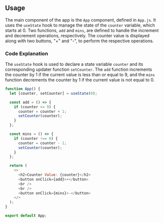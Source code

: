 ## Usage

The main component of the app is the `App` component, defined in `App.js`. It uses the `useState` hook to manage the state of the `counter` variable, which starts at 0. Two functions, `add` and `mins`, are defined to handle the increment and decrement operations, respectively. The counter value is displayed along with two buttons, "+" and "-", to perform the respective operations.

### Code Explanation

The `useState` hook is used to declare a state variable `counter` and its corresponding updater function `setCounter`. The `add` function increments the counter by 1 if the current value is less than or equal to 9, and the `mins` function decrements the counter by 1 if the current value is not equal to 0.

```javascript
function App() {
  let [counter, setCounter] = useState(0);

  const add = () => {
    if (counter <= 9) {
      counter = counter + 1;
      setCounter(counter);
    }
  };

  const mins = () => {
    if (counter !== 0) {
      counter = counter - 1;
      setCounter(counter);
    }
  };

  return (
    <>
      <h2>Counter Value: {counter}</h2>
      <button onClick={add}>+</button>
      <br />
      <br />
      <button onClick={mins}>-</button>
    </>
  );
}

export default App; 
```